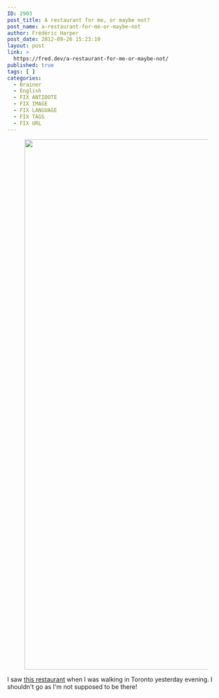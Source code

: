 ```yaml
---
ID: 2903
post_title: A restaurant for me, or maybe not?
post_name: a-restaurant-for-me-or-maybe-not
author: Frédéric Harper
post_date: 2012-09-26 15:23:10
layout: post
link: >
  https://fred.dev/a-restaurant-for-me-or-maybe-not/
published: true
tags: [ ]
categories:
  - Brainer
  - English
  - FIX ANTIDOTE
  - FIX IMAGE
  - FIX LANGUAGE
  - FIX TAGS
  - FIX URL
---
```

<figure><img title="WP_000042" src="http://fred.dev/wp-content/uploads/2012/09/WP_000042.jpg" alt="" width="1632" height="1224"/></figure><p>I saw <a href="https://www.yelp.ca/biz/freds-not-here-toronto" target="_blank" rel="noopener noreferrer">this restaurant</a> when I was walking in Toronto yesterday evening. I shouldn't go as I'm not supposed to be there!</p> 